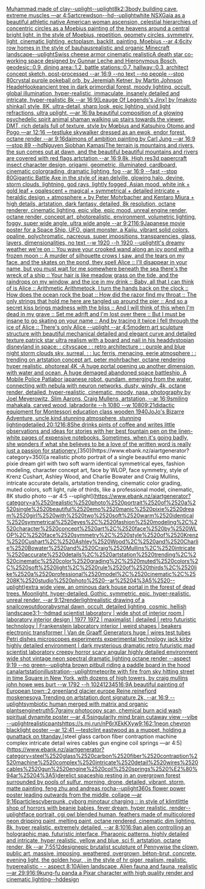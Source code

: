 [Muḥammad,made of clay](https://www.ebank.nz/aiartgenerator?category=Mu%E1%B8%A5ammad%2Cmade%2520of%2520clay)[--uplight](https://www.ebank.nz/aiartgenerator?category=--uplight)[--uplight](https://www.ebank.nz/aiartgenerator?category=--uplight)[8k](https://www.ebank.nz/aiartgenerator?category=8k)[2:3](https://www.ebank.nz/aiartgenerator?category=2%3A3)[body building cave, extreme muscles —ar 4:5](https://www.ebank.nz/aiartgenerator?category=body%2520building%2520cave%2C%2520extreme%2520muscles%2520%E2%80%94ar%25204%3A5)[art](https://www.ebank.nz/aiartgenerator?category=art)[crewdson](https://www.ebank.nz/aiartgenerator?category=crewdson)[--hd](https://www.ebank.nz/aiartgenerator?category=--hd)[--uplight](https://www.ebank.nz/aiartgenerator?category=--uplight)[white NSX](https://www.ebank.nz/aiartgenerator?category=white%2520NSX)[Gaia as a beautiful athletic native American woman ascension, celestial hierarchies of concentric circles as a Moebius painting of the heavens around a central bright light, in the style of Moebius, repetition, geomety circles, symmetry, light, cinematic lighting, ectoplasm, backlit, painting, Moebius --ar 4:6](https://www.ebank.nz/aiartgenerator?category=Gaia%2520as%2520a%2520beautiful%2520athletic%2520native%2520American%2520woman%2520ascension%2C%2520celestial%2520hierarchies%2520of%2520concentric%2520circles%2520as%2520a%2520Moebius%2520painting%2520of%2520the%2520heavens%2520around%2520a%2520central%2520bright%2520light%2C%2520in%2520the%2520style%2520of%2520Moebius%2C%2520repetition%2C%2520geomety%2520circles%2C%2520symmetry%2C%2520light%2C%2520cinematic%2520lighting%2C%2520ectoplasm%2C%2520backlit%2C%2520painting%2C%2520Moebius%2520--ar%25204%3A6)[city row homes in the style of bauhaus](https://www.ebank.nz/aiartgenerator?category=city%2520row%2520homes%2520in%2520the%2520style%2520of%2520bauhaus)[realistic and organic Minecraft landscape](https://www.ebank.nz/aiartgenerator?category=realistic%2520and%2520organic%2520Minecraft%2520landscape)[--uplight](https://www.ebank.nz/aiartgenerator?category=--uplight)[Swiss cheese armor cinematic realistic](https://www.ebank.nz/aiartgenerator?category=Swiss%2520cheese%2520armor%2520cinematic%2520realistic)[A death star co-working space designed by Gunnar Leche and Hieronymous Bosch, geodesic::0.9, dining area::1.2, battle stations::0.7, hallway::0.3, architect concept sketch, post-processed --ar 16:9 --no text --no people --stop 80](https://www.ebank.nz/aiartgenerator?category=A%2520death%2520star%2520co-working%2520space%2520designed%2520by%2520Gunnar%2520Leche%2520and%2520Hieronymous%2520Bosch%2C%2520geodesic%3A%3A0.9%2C%2520dining%2520area%3A%3A1.2%2C%2520battle%2520stations%3A%3A0.7%2C%2520hallway%3A%3A0.3%2C%2520architect%2520concept%2520sketch%2C%2520post-processed%2520--ar%252016%3A9%2520--no%2520text%2520--no%2520people%2520--stop%252080)[crystal purple pokeball orb, by Jeremiah Ketner, by Martin Johnson Heade](https://www.ebank.nz/aiartgenerator?category=crystal%2520purple%2520pokeball%2520orb%2C%2520by%2520Jeremiah%2520Ketner%2C%2520by%2520Martin%2520Johnson%2520Heade)[Hooke](https://www.ebank.nz/aiartgenerator?category=Hooke)[ancient tree in dark primordial forest, moody lighting, occult, global illumination, hyper-realistic, immaculate, insanely detailed and intricate, hyper-realistic 8k --ar 16:9](https://www.ebank.nz/aiartgenerator?category=ancient%2520tree%2520in%2520dark%2520primordial%2520forest%2C%2520moody%2520lighting%2C%2520occult%2C%2520global%2520illumination%2C%2520hyper-realistic%2C%2520immaculate%2C%2520insanely%2520detailed%2520and%2520intricate%2C%2520hyper-realistic%25208k%2520--ar%252016%3A9)[[Leauge Of Legends's Jinx] by [makoto shinkai] style, 8K, ultra-detail, sharp look, epic lighting, vivid light refractions, ultra uplight, —ar 16:9](https://www.ebank.nz/aiartgenerator?category=%5BLeauge%2520Of%2520Legends%27s%2520Jinx%5D%2520by%2520%5Bmakoto%2520shinkai%5D%2520style%2C%25208K%2C%2520ultra-detail%2C%2520sharp%2520look%2C%2520epic%2520lighting%2C%2520vivid%2520light%2520refractions%2C%2520ultra%2520uplight%2C%2520%E2%80%94ar%252016%3A9)[a beautiful composition of a glowing psychedelic spirit animal shaman walking up stairs towards the viewer, DMT,  rich details full of texture, style by Mœbius and Katsuhiro Otomo and Pogo —ar 12:16 —test](https://www.ebank.nz/aiartgenerator?category=a%2520beautiful%2520composition%2520of%2520a%2520glowing%2520psychedelic%2520spirit%2520animal%2520shaman%2520walking%2520up%2520stairs%2520towards%2520the%2520viewer%2C%2520DMT%2C%2520%2520rich%2520details%2520full%2520of%2520texture%2C%2520style%2520by%2520M%C5%93bius%2520and%2520Katsuhiro%2520Otomo%2520and%2520Pogo%2520%E2%80%94ar%252012%3A16%2520%E2%80%94test)[luke skywalker dressed as an ewok, endor forest, octane render --ar 9:16](https://www.ebank.nz/aiartgenerator?category=luke%2520skywalker%2520dressed%2520as%2520an%2520ewok%2C%2520endor%2520forest%2C%2520octane%2520render%2520--ar%25209%3A16)[daimons of ambition painting by Carl Jung —ar 16:9 —stop 89 --hd](https://www.ebank.nz/aiartgenerator?category=daimons%2520of%2520ambition%2520painting%2520by%2520Carl%2520Jung%2520%E2%80%94ar%252016%3A9%2520%E2%80%94stop%252089%2520--hd)[Nguyen Siobhan Kamasi](https://www.ebank.nz/aiartgenerator?category=Nguyen%2520Siobhan%2520Kamasi)[The terrain is mountains and rivers, the sun comes out at dawn, and the beautiful beautiful mountains and rivers are covered with red flags,artctation,--ar 16:9,8k, High res](https://www.ebank.nz/aiartgenerator?category=The%2520terrain%2520is%2520mountains%2520and%2520rivers%2C%2520the%2520sun%2520comes%2520out%2520at%2520dawn%2C%2520and%2520the%2520beautiful%2520beautiful%2520mountains%2520and%2520rivers%2520are%2520covered%2520with%2520red%2520flags%2Cartctation%2C--ar%252016%3A9%2C8k%2C%2520High%2520res)[3d papercraft insect character design, origami, geometric, illuminated, cardboard, cinematic colorgrading, dramatic lighting, fog --ar 16:9 --fast --stop 80](https://www.ebank.nz/aiartgenerator?category=3d%2520papercraft%2520insect%2520character%2520design%2C%2520origami%2C%2520geometric%2C%2520illuminated%2C%2520cardboard%2C%2520cinematic%2520colorgrading%2C%2520dramatic%2520lighting%2C%2520fog%2520--ar%252016%3A9%2520--fast%2520--stop%252080)[Gigantic Battle Axe in the style of jean delville, glowing halo, devine, storm clouds, lightning, god rays, lightly fogged, Asian mood, white ink + gold leaf + opalescent + magical + symmetrical + detailed intricate + heraldic design + atmosphere + by Peter Mohrbacher and Kentaro Miura + high details, artstation, dark fantasy, detailed, 8k resolution, octane renderer, cinematic lighting, epic vibe, epic mood, unreal engine render, octane render, concept art, photorealistic, environment, volumetric lighting, foggy, super wide angle, ultra wide angle --ar 9:21](https://www.ebank.nz/aiartgenerator?category=Gigantic%2520Battle%2520Axe%2520in%2520the%2520style%2520of%2520jean%2520delville%2C%2520glowing%2520halo%2C%2520devine%2C%2520storm%2520clouds%2C%2520lightning%2C%2520god%2520rays%2C%2520lightly%2520fogged%2C%2520Asian%2520mood%2C%2520white%2520ink%2520%2B%2520gold%2520leaf%2520%2B%2520opalescent%2520%2B%2520magical%2520%2B%2520symmetrical%2520%2B%2520detailed%2520intricate%2520%2B%2520heraldic%2520design%2520%2B%2520atmosphere%2520%2B%2520by%2520Peter%2520Mohrbacher%2520and%2520Kentaro%2520Miura%2520%2B%2520high%2520details%2C%2520artstation%2C%2520dark%2520fantasy%2C%2520detailed%2C%25208k%2520resolution%2C%2520octane%2520renderer%2C%2520cinematic%2520lighting%2C%2520epic%2520vibe%2C%2520epic%2520mood%2C%2520unreal%2520engine%2520render%2C%2520octane%2520render%2C%2520concept%2520art%2C%2520photorealistic%2C%2520environment%2C%2520volumetric%2520lighting%2C%2520foggy%2C%2520super%2520wide%2520angle%2C%2520ultra%2520wide%2520angle%2520--ar%25209%3A21)[16:9](https://www.ebank.nz/aiartgenerator?category=16%3A9)[Japanese movie poster for a Space Ship, UFO, giant monster, a Kaiju, vibrant solid colors, opaline, polychromatic, nacreous, super impositions, transparencies, glass, layers, dimensionalities, no text --w 1920 --h 1920 --uplight](https://www.ebank.nz/aiartgenerator?category=Japanese%2520movie%2520poster%2520for%2520a%2520Space%2520Ship%2C%2520UFO%2C%2520giant%2520monster%2C%2520a%2520Kaiju%2C%2520vibrant%2520solid%2520colors%2C%2520opaline%2C%2520polychromatic%2C%2520nacreous%2C%2520super%2520impositions%2C%2520transparencies%2C%2520glass%2C%2520layers%2C%2520dimensionalities%2C%2520no%2520text%2520--w%25201920%2520--h%25201920%2520--uplight)[It's dreamy weather we're on :: You wave your crooked wand along an icy pond with a frozen moon :: A murder of silhouette crows I saw, and the tears on my face, and the skates on the pond, they spell Alice :: I'll disappear in your name, but you must wait for me somewhere beneath the sea there's the wreck of a ship :: Your hair is like meadow grass on the tide, and the raindrops on my window, and the ice in my drink :: Baby, all that I can think of is Alice :: Arithmetic Arithmetock, I turn the hands back on the clock :: How does the ocean rock the boat :: How did the razor find my throat :: The only strings that hold me here are tangled up around the pier :: And so a secret kiss brings madness with the bliss :: And I will think of this when I'm dead in my grave :: Set me adrift and I'm lost over there :: But I must be insane to go skating on your name :: And by tracing it twice I fell through the ice of Alice :: There's only Alice --uplight --ar 4:5](https://www.ebank.nz/aiartgenerator?category=It%27s%2520dreamy%2520weather%2520we%27re%2520on%2520%3A%3A%2520You%2520wave%2520your%2520crooked%2520wand%2520along%2520an%2520icy%2520pond%2520with%2520a%2520frozen%2520moon%2520%3A%3A%2520A%2520murder%2520of%2520silhouette%2520crows%2520I%2520saw%2C%2520and%2520the%2520tears%2520on%2520my%2520face%2C%2520and%2520the%2520skates%2520on%2520the%2520pond%2C%2520they%2520spell%2520Alice%2520%3A%3A%2520I%27ll%2520disappear%2520in%2520your%2520name%2C%2520but%2520you%2520must%2520wait%2520for%2520me%2520somewhere%2520beneath%2520the%2520sea%2520there%27s%2520the%2520wreck%2520of%2520a%2520ship%2520%3A%3A%2520Your%2520hair%2520is%2520like%2520meadow%2520grass%2520on%2520the%2520tide%2C%2520and%2520the%2520raindrops%2520on%2520my%2520window%2C%2520and%2520the%2520ice%2520in%2520my%2520drink%2520%3A%3A%2520Baby%2C%2520all%2520that%2520I%2520can%2520think%2520of%2520is%2520Alice%2520%3A%3A%2520Arithmetic%2520Arithmetock%2C%2520I%2520turn%2520the%2520hands%2520back%2520on%2520the%2520clock%2520%3A%3A%2520How%2520does%2520the%2520ocean%2520rock%2520the%2520boat%2520%3A%3A%2520How%2520did%2520the%2520razor%2520find%2520my%2520throat%2520%3A%3A%2520The%2520only%2520strings%2520that%2520hold%2520me%2520here%2520are%2520tangled%2520up%2520around%2520the%2520pier%2520%3A%3A%2520And%2520so%2520a%2520secret%2520kiss%2520brings%2520madness%2520with%2520the%2520bliss%2520%3A%3A%2520And%2520I%2520will%2520think%2520of%2520this%2520when%2520I%27m%2520dead%2520in%2520my%2520grave%2520%3A%3A%2520Set%2520me%2520adrift%2520and%2520I%27m%2520lost%2520over%2520there%2520%3A%3A%2520But%2520I%2520must%2520be%2520insane%2520to%2520go%2520skating%2520on%2520your%2520name%2520%3A%3A%2520And%2520by%2520tracing%2520it%2520twice%2520I%2520fell%2520through%2520the%2520ice%2520of%2520Alice%2520%3A%3A%2520There%27s%2520only%2520Alice%2520--uplight%2520--ar%25204%3A5)[modern art sculpture structure with beautiful mechanical detailed and elegant curve and detailed texture,](https://www.ebank.nz/aiartgenerator?category=modern%2520art%2520sculpture%2520structure%2520with%2520beautiful%2520mechanical%2520detailed%2520and%2520elegant%2520curve%2520and%2520detailed%2520texture%2C)[patrick star ultra realism with a board and nail in his head](https://www.ebank.nz/aiartgenerator?category=patrick%2520star%2520ultra%2520realism%2520with%2520a%2520board%2520and%2520nail%2520in%2520his%2520head)[dystopian disneyland in space](https://www.ebank.nz/aiartgenerator?category=dystopian%2520disneyland%2520in%2520space)[: : cityscape : : retro architecture : : purple and blue night storm clouds sky, surreal, : : luc ferris, menacing, eerie atmosphere : : trending on artstation concept art, peter mohrbacher, octane rendering hyper realistic, photoreal 4K -](https://www.ebank.nz/aiartgenerator?category=%3A%2520%3A%2520cityscape%2520%3A%2520%3A%2520retro%2520architecture%2520%3A%2520%3A%2520purple%2520and%2520blue%2520night%2520storm%2520clouds%2520sky%2C%2520surreal%2C%2520%3A%2520%3A%2520luc%2520ferris%2C%2520menacing%2C%2520eerie%2520atmosphere%2520%3A%2520%3A%2520trending%2520on%2520artstation%2520concept%2520art%2C%2520peter%2520mohrbacher%2C%2520octane%2520rendering%2520hyper%2520realistic%2C%2520photoreal%25204K%2520-)[A huge portal opening up another dimension, with water and ocean, A huge demaged abandoned space battleship, A Mobile Police Patlabor japanese robot, gundam, emerging from the water, connecting with nebula with neuron networks, dusty, windy, 4k, octane render, detailed, hyper-realistic, cinematic, moody, nasa, photography by Joel Meyerowitz, Slim Aarons, Craig Mullens, artstation, --ar 16:9](https://www.ebank.nz/aiartgenerator?category=A%2520huge%2520portal%2520opening%2520up%2520another%2520dimension%2C%2520with%2520water%2520and%2520ocean%2C%2520A%2520huge%2520demaged%2520abandoned%2520space%2520battleship%2C%2520A%2520Mobile%2520Police%2520Patlabor%2520japanese%2520robot%2C%2520gundam%2C%2520emerging%2520from%2520the%2520water%2C%2520connecting%2520with%2520nebula%2520with%2520neuron%2520networks%2C%2520dusty%2C%2520windy%2C%25204k%2C%2520octane%2520render%2C%2520detailed%2C%2520hyper-realistic%2C%2520cinematic%2C%2520moody%2C%2520nasa%2C%2520photography%2520by%2520Joel%2520Meyerowitz%2C%2520Slim%2520Aarons%2C%2520Craig%2520Mullens%2C%2520artstation%2C%2520--ar%252016%3A9)[smiling mahakala, carved wood, labradorite --h 1080 --w 1080](https://www.ebank.nz/aiartgenerator?category=smiling%2520mahakala%2C%2520carved%2520wood%2C%2520labradorite%2520--h%25201080%2520--w%25201080)[9:21](https://www.ebank.nz/aiartgenerator?category=9%3A21)[didactic equipment for Montessori education class wooden 1940](https://www.ebank.nz/aiartgenerator?category=didactic%2520equipment%2520for%2520Montessori%2520education%2520class%2520wooden%25201940)[JoJo's Bizarre Adventure, uncle,kind,stunning atmosphere, stunning lighting](https://www.ebank.nz/aiartgenerator?category=JoJo%27s%2520Bizarre%2520Adventure%2C%2520uncle%2Ckind%2Cstunning%2520atmosphere%2C%2520stunning%2520lighting)[detailed,](https://www.ebank.nz/aiartgenerator?category=detailed%2C)[20:12](https://www.ebank.nz/aiartgenerator?category=20%3A12)[16:8](https://www.ebank.nz/aiartgenerator?category=16%3A8)[She drinks pints of coffee and writes little observations and ideas for stories with her best fountain pen on the linen-white pages of expensive notebooks. Sometimes, when it's going badly, she wonders if what she believes to be a love of the written word is really just a passion for stationery.](https://www.ebank.nz/aiartgenerator?category=She%2520drinks%2520pints%2520of%2520coffee%2520and%2520writes%2520little%2520observations%2520and%2520ideas%2520for%2520stories%2520with%2520her%2520best%2520fountain%2520pen%2520on%2520the%2520linen-white%2520pages%2520of%2520expensive%2520notebooks.%2520Sometimes%2C%2520when%2520it%27s%2520going%2520badly%2C%2520she%2520wonders%2520if%2520what%2520she%2520believes%2520to%2520be%2520a%2520love%2520of%2520the%2520written%2520word%2520is%2520really%2520just%2520a%2520passion%2520for%2520stationery.)[350](https://www.ebank.nz/aiartgenerator?category=350)[a realistic photo portrait of a single beautiful emo manic pixie dream girl with two soft warm identical symmetrical eyes, fashion modeling, character concept art, face by WLOP, face symmetry, style of Krenz Cushart, Ashley Wood, and Charlie Bowater and Craig Mullins, intricate accurate details, artstation trending, cinematic color grading, muted colors, soft light, rule of thirds, like a professional model, cinematic, 8K studio photo --ar 4:5 --uplight](https://www.ebank.nz/aiartgenerator?category=a%2520realistic%2520photo%2520portrait%2520of%2520a%2520single%2520beautiful%2520emo%2520manic%2520pixie%2520dream%2520girl%2520with%2520two%2520soft%2520warm%2520identical%2520symmetrical%2520eyes%2C%2520fashion%2520modeling%2C%2520character%2520concept%2520art%2C%2520face%2520by%2520WLOP%2C%2520face%2520symmetry%2C%2520style%2520of%2520Krenz%2520Cushart%2C%2520Ashley%2520Wood%2C%2520and%2520Charlie%2520Bowater%2520and%2520Craig%2520Mullins%2C%2520intricate%2520accurate%2520details%2C%2520artstation%2520trending%2C%2520cinematic%2520color%2520grading%2C%2520muted%2520colors%2C%2520soft%2520light%2C%2520rule%2520of%2520thirds%2C%2520like%2520a%2520professional%2520model%2C%2520cinematic%2C%25208K%2520studio%2520photo%2520--ar%25204%3A5%2520--uplight)[extra wide view. an ominous dark house portal in the forest of dead trees. Moonlight. hyper-detailed. Gothic. symmetric. epic. hyper-realistic. unreal render. --ar 9:12](https://www.ebank.nz/aiartgenerator?category=extra%2520wide%2520view.%2520an%2520ominous%2520dark%2520house%2520portal%2520in%2520the%2520forest%2520of%2520dead%2520trees.%2520Moonlight.%2520hyper-detailed.%2520Gothic.%2520symmetric.%2520epic.%2520hyper-realistic.%2520unreal%2520render.%2520--ar%25209%3A12)[render](https://www.ebank.nz/aiartgenerator?category=render)[light](https://www.ebank.nz/aiartgenerator?category=light)[realistic drawing of a snailcow](https://www.ebank.nz/aiartgenerator?category=realistic%2520drawing%2520of%2520a%2520snailcow)[outdoor](https://www.ebank.nz/aiartgenerator?category=outdoor)[abysmal dawn, occult, detailed lighting, cosmic, hellish landscape](https://www.ebank.nz/aiartgenerator?category=abysmal%2520dawn%2C%2520occult%2C%2520detailed%2520lighting%2C%2520cosmic%2C%2520hellish%2520landscape)[3:1](https://www.ebank.nz/aiartgenerator?category=3%3A1)[--hd](https://www.ebank.nz/aiartgenerator?category=--hd)[mad scientist laboratory | wide shot of interior room | laboratory interior design | 1977 1972 | maximalist | detailed | retro futuristic technology | Frankenstein laboratory interior | weird shapes | beakers electronic transformer | Van de Graaff Generators huge | wires test tubes Petri dishes microscopes experiments experimental technology jack kirby highly detailed environment | dark mysterious dramatic retro futuristic mad scientist laboratory creepy horror scary angular highly detailed environment wide shot vintage neon spectral dramatic lighting octane render --aspect 9:19 --no green](https://www.ebank.nz/aiartgenerator?category=mad%2520scientist%2520laboratory%2520%7C%2520wide%2520shot%2520of%2520interior%2520room%2520%7C%2520laboratory%2520interior%2520design%2520%7C%25201977%25201972%2520%7C%2520maximalist%2520%7C%2520detailed%2520%7C%2520retro%2520futuristic%2520technology%2520%7C%2520Frankenstein%2520laboratory%2520interior%2520%7C%2520weird%2520shapes%2520%7C%2520beakers%2520electronic%2520transformer%2520%7C%2520Van%2520de%2520Graaff%2520Generators%2520huge%2520%7C%2520wires%2520test%2520tubes%2520Petri%2520dishes%2520microscopes%2520experiments%2520experimental%2520technology%2520jack%2520kirby%2520highly%2520detailed%2520environment%2520%7C%2520dark%2520mysterious%2520dramatic%2520retro%2520futuristic%2520mad%2520scientist%2520laboratory%2520creepy%2520horror%2520scary%2520angular%2520highly%2520detailed%2520environment%2520wide%2520shot%2520vintage%2520neon%2520spectral%2520dramatic%2520lighting%2520octane%2520render%2520--aspect%25209%3A19%2520--no%2520green)[--uplight](https://www.ebank.nz/aiartgenerator?category=--uplight)[a brown pitbull riding a paddle board in the hood canal](https://www.ebank.nz/aiartgenerator?category=a%2520brown%2520pitbull%2520riding%2520a%2520paddle%2520board%2520in%2520the%2520hood%2520canal)[artstation](https://www.ebank.nz/aiartgenerator?category=artstation)[illustration](https://www.ebank.nz/aiartgenerator?category=illustration)[--uplight](https://www.ebank.nz/aiartgenerator?category=--uplight)[meteorite with fire from sky hitting street in time Square in New York, with dozens of high towers, by craig mullins john howe wes burt --w 1792 --h 1024](https://www.ebank.nz/aiartgenerator?category=meteorite%2520with%2520fire%2520from%2520sky%2520hitting%2520street%2520in%2520time%2520Square%2520in%2520New%2520York%2C%2520with%2520dozens%2520of%2520high%2520towers%2C%2520by%2520craig%2520mullins%2520john%2520howe%2520wes%2520burt%2520--w%25201792%2520--h%25201024)[12345](https://www.ebank.nz/aiartgenerator?category=12345)[16:9](https://www.ebank.nz/aiartgenerator?category=16%3A9)[A beautiful painting of European town::2,greenland glacier,europe Reine,reinefjord moskenesoya,Trending on artstation,dont signature,2k, --ar 16:9 --uplight](https://www.ebank.nz/aiartgenerator?category=A%2520beautiful%2520painting%2520of%2520European%2520town%3A%3A2%2Cgreenland%2520glacier%2Ceurope%2520Reine%2Creinefjord%2520moskenesoya%2CTrending%2520on%2520artstation%2Cdont%2520signature%2C2k%2C%2520--ar%252016%3A9%2520--uplight)[symbiotic human merged with matrix and organic plants](https://www.ebank.nz/aiartgenerator?category=symbiotic%2520human%2520merged%2520with%2520matrix%2520and%2520organic%2520plants)[engine](https://www.ebank.nz/aiartgenerator?category=engine)[truth](https://www.ebank.nz/aiartgenerator?category=truth)[5:7](https://www.ebank.nz/aiartgenerator?category=5%3A7)[grainy photocopy scan, chemical burn acid wash spiritual dynamite poster —ar 4:5](https://www.ebank.nz/aiartgenerator?category=grainy%2520photocopy%2520scan%2C%2520chemical%2520burn%2520acid%2520wash%2520spiritual%2520dynamite%2520poster%2520%E2%80%94ar%25204%3A5)[singularity mind brain cutaway view --vibe --uplight](https://www.ebank.nz/aiartgenerator?category=singularity%2520mind%2520brain%2520cutaway%2520view%2520--vibe%2520--uplight)[realistic](https://www.ebank.nz/aiartgenerator?category=realistic)[pants](https://www.ebank.nz/aiartgenerator?category=pants)[<https://s.mj.run/nP6rXEkKXyw>](https://www.ebank.nz/aiartgenerator?category=%3Chttps%3A//s.mj.run/nP6rXEkKXyw%3E)[9:16](https://www.ebank.nz/aiartgenerator?category=9%3A16)[2:1](https://www.ebank.nz/aiartgenerator?category=2%3A1)[neon chevron blacklight poster —ar 12:41 —test](https://www.ebank.nz/aiartgenerator?category=neon%2520chevron%2520blacklight%2520poster%2520%E2%80%94ar%252012%3A41%2520%E2%80%94test)[clint eastwood as a muppet, holding a gun](https://www.ebank.nz/aiartgenerator?category=clint%2520eastwood%2520as%2520a%2520muppet%2C%2520holding%2520a%2520gun)[attack on titan](https://www.ebank.nz/aiartgenerator?category=attack%2520on%2520titan)[day.](https://www.ebank.nz/aiartgenerator?category=day.)[steel glass carbon fiber contraption machine complex intricate detail wires cables gun engine coil springs —ar 4:5](https://www.ebank.nz/aiartgenerator?category=steel%2520glass%2520carbon%2520fiber%2520contraption%2520machine%2520complex%2520intricate%2520detail%2520wires%2520cables%2520gun%2520engine%2520coil%2520springs%2520%E2%80%94ar%25204%3A5)[derelict spaceship resting in an overgrown forest surrounded by pools of sulfur, morning, drone, detailed, vibrant, storm, matte painting, feng zhu and andreas rocha](https://www.ebank.nz/aiartgenerator?category=derelict%2520spaceship%2520resting%2520in%2520an%2520overgrown%2520forest%2520surrounded%2520by%2520pools%2520of%2520sulfur%2C%2520morning%2C%2520drone%2C%2520detailed%2C%2520vibrant%2C%2520storm%2C%2520matte%2520painting%2C%2520feng%2520zhu%2520and%2520andreas%2520rocha)[--uplight](https://www.ebank.nz/aiartgenerator?category=--uplight)[3](https://www.ebank.nz/aiartgenerator?category=3)[60s flower power poster leading outwards from the middle, collage —ar 9:16](https://www.ebank.nz/aiartgenerator?category=60s%2520flower%2520power%2520poster%2520leading%2520outwards%2520from%2520the%2520middle%2C%2520collage%2520%E2%80%94ar%25209%3A16)[particles](https://www.ebank.nz/aiartgenerator?category=particles)[cyberpunk, cyborg minotaur charging  :: in style of klimt](https://www.ebank.nz/aiartgenerator?category=cyberpunk%2C%2520cyborg%2520minotaur%2520charging%2520%2520%3A%3A%2520in%2520style%2520of%2520klimt)[little shop of horrors with beanie babies, fever dream, hyper realistic, render](https://www.ebank.nz/aiartgenerator?category=little%2520shop%2520of%2520horrors%2520with%2520beanie%2520babies%2C%2520fever%2520dream%2C%2520hyper%2520realistic%2C%2520render)[--uplight](https://www.ebank.nz/aiartgenerator?category=--uplight)[face portrait, cgi owl blended human, feathers made of multicolored neon dripping paint, melting paint, octane rendered, cinematic dim lighting, 8k, hyper realistic, extremely detailed,  --ar 8:10](https://www.ebank.nz/aiartgenerator?category=face%2520portrait%2C%2520cgi%2520owl%2520blended%2520human%2C%2520feathers%2520made%2520of%2520multicolored%2520neon%2520dripping%2520paint%2C%2520melting%2520paint%2C%2520octane%2520rendered%2C%2520cinematic%2520dim%2520lighting%2C%25208k%2C%2520hyper%2520realistic%2C%2520extremely%2520detailed%2C%2520%2520--ar%25208%3A10)[16:9](https://www.ebank.nz/aiartgenerator?category=16%3A9)[an alien controlling an holographic map, futuristic interface, Pharaonic patterns, highly detailed and intricate, hyper realistic, yellow and blue, sci fi, artstation, octane render, 8k --ar 7:5](https://www.ebank.nz/aiartgenerator?category=an%2520alien%2520controlling%2520an%2520holographic%2520map%2C%2520futuristic%2520interface%2C%2520Pharaonic%2520patterns%2C%2520highly%2520detailed%2520and%2520intricate%2C%2520hyper%2520realistic%2C%2520yellow%2520and%2520blue%2C%2520sci%2520fi%2C%2520artstation%2C%2520octane%2520render%2C%25208k%2520--ar%25207%3A5)[512](https://www.ebank.nz/aiartgenerator?category=512)[design](https://www.ebank.nz/aiartgenerator?category=design)[epic brutalist sculpture of Pennywise the clown, public art, massive, imposing, weathered, overgrown, béton-brut, concrete, evening light, the golden hour, , in the style of hr giger, realism, realistic, hyperealistic - - aspect 8:10](https://www.ebank.nz/aiartgenerator?category=epic%2520brutalist%2520sculpture%2520of%2520Pennywise%2520the%2520clown%2C%2520public%2520art%2C%2520massive%2C%2520imposing%2C%2520weathered%2C%2520overgrown%2C%2520b%C3%A9ton-brut%2C%2520concrete%2C%2520evening%2520light%2C%2520the%2520golden%2520hour%2C%2520%2C%2520in%2520the%2520style%2520of%2520hr%2520giger%2C%2520realism%2C%2520realistic%2C%2520hyperealistic%2520-%2520-%2520aspect%25208%3A10)[Alien landscape, Alien fauna and fauna, realistic —ar 29:9](https://www.ebank.nz/aiartgenerator?category=Alien%2520landscape%2C%2520Alien%2520fauna%2520and%2520fauna%2C%2520realistic%2520%E2%80%94ar%252029%3A9)[16:9](https://www.ebank.nz/aiartgenerator?category=16%3A9)[](https://www.ebank.nz/aiartgenerator?category=)[kung-fu panda a Pixar character with high quality render and cinematic lighting](https://www.ebank.nz/aiartgenerator?category=kung-fu%2520panda%2520a%2520Pixar%2520character%2520with%2520high%2520quality%2520render%2520and%2520cinematic%2520lighting)[--hd](https://www.ebank.nz/aiartgenerator?category=--hd)[design](https://www.ebank.nz/aiartgenerator?category=design)